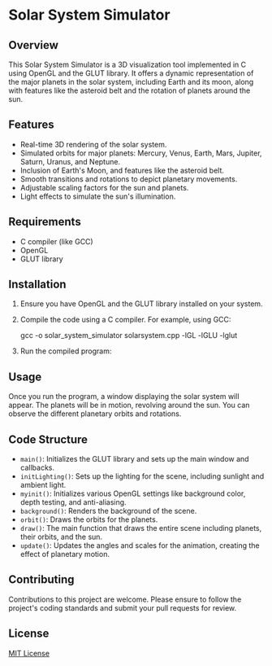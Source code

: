 # Solar System Simulator

## Overview
This Solar System Simulator is a 3D visualization tool implemented in C using OpenGL and the GLUT library. It offers a dynamic representation of the major planets in the solar system, including Earth and its moon, along with features like the asteroid belt and the rotation of planets around the sun.

## Features
- Real-time 3D rendering of the solar system.
- Simulated orbits for major planets: Mercury, Venus, Earth, Mars, Jupiter, Saturn, Uranus, and Neptune.
- Inclusion of Earth's Moon, and features like the asteroid belt.
- Smooth transitions and rotations to depict planetary movements.
- Adjustable scaling factors for the sun and planets.
- Light effects to simulate the sun's illumination.

## Requirements
- C compiler (like GCC)
- OpenGL
- GLUT library

## Installation
1. Ensure you have OpenGL and the GLUT library installed on your system.
2. Compile the code using a C compiler. For example, using GCC:
   
      gcc -o solar_system_simulator solarsystem.cpp -lGL -lGLU -lglut

4. Run the compiled program:


## Usage
Once you run the program, a window displaying the solar system will appear. The planets will be in motion, revolving around the sun. You can observe the different planetary orbits and rotations.

## Code Structure
- `main()`: Initializes the GLUT library and sets up the main window and callbacks.
- `initLighting()`: Sets up the lighting for the scene, including sunlight and ambient light.
- `myinit()`: Initializes various OpenGL settings like background color, depth testing, and anti-aliasing.
- `background()`: Renders the background of the scene.
- `orbit()`: Draws the orbits for the planets.
- `draw()`: The main function that draws the entire scene including planets, their orbits, and the sun.
- `update()`: Updates the angles and scales for the animation, creating the effect of planetary motion.

## Contributing
Contributions to this project are welcome. Please ensure to follow the project's coding standards and submit your pull requests for review.

## License
[MIT License](https://opensource.org/licenses/MIT)
